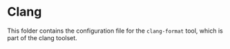 # Clang

This folder contains the configuration file for the `clang-format` tool, which
is part of the clang toolset.
